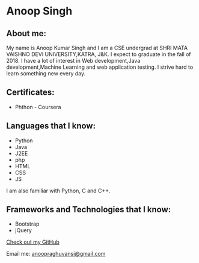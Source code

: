 # Anoop Singh

## About me:

My name is Anoop Kumar Singh and I am a CSE undergrad at SHRI MATA VAISHNO DEVI UNIVERSITY,KATRA, J&K. I expect to graduate in the fall of 2018. I have a lot of interest in Web development,Java development,Machine Learning and web application testing. I strive hard to learn something new every day.

## Certificates:
- Phthon - Coursera

## Languages that I know:
- Python
- Java
- J2EE
- php
- HTML
- CSS
- JS

I am also familiar with Python, C and C++.

## Frameworks and Technologies that I know:

- Bootstrap
- jQuery


[Check out my GitHub](https://github.com/anoopsingh1996)

Email me: anoopraghuvansi@gmail.com